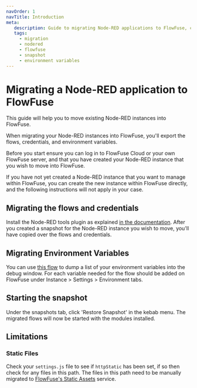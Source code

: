 ```yaml
---
navOrder: 1
navTitle: Introduction
meta:
   description: Guide to migrating Node-RED applications to FlowFuse, covering flows, credentials, environment variables, and handling static files.
   tags:
     - migration
     - nodered
     - flowfuse
     - snapshot
     - environment variables
---
```


# Migrating a Node-RED application to FlowFuse 

This guide will help you to move existing Node-RED instances into 
FlowFuse.

When migrating your Node-RED instances into FlowFuse, you'll export
the flows, credentials, and environment variables.

Before you start ensure you can log in to FlowFuse Cloud or your own FlowFuse
server, and that you have created your Node-RED instance that you wish to move into FlowFuse. 

If you have not yet created a Node-RED instance that you want to manage within FlowFuse, you can create the new instance within FlowFuse directly, and the following instructions will not apply in your case.

## Migrating the flows and credentials

Install the Node-RED tools plugin as explained
[in the documentation](/docs/migration/node-red-tools.md). After you created a snapshot for
the Node-RED instance you wish to move, you'll have copied over the flows and credentials.

## Migrating Environment Variables

You can use [this flow](https://flows.nodered.org/flow/8ebfe9ae218aa5105e7da13db14ac272)
to dump a list of your environment variables into the debug window. For each
variable needed for the flow should be added on FlowFuse under 
Instance > Settings > Environment tabs.

## Starting the snapshot

Under the snapshots tab, click 'Restore Snapshot' in the kebab menu. The migrated flows
will now be started with the modules installed.

## Limitations

### Static Files

Check your `settings.js` file to see if `httpStatic` has been set, if so then
check for any files in this path. The files in this path need to be manually
migrated to [FlowFuse's Static Assets](/docs/user/static-asset-service/) service.
